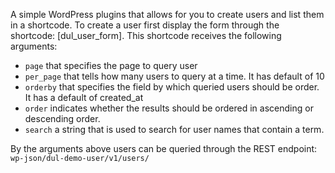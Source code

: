 A simple WordPress plugins that allows for you to create users and list them in a shortcode. 
To create a user first display the form through the shortcode: [dul_user_form]. This shortcode receives the following arguments:
- `page` that specifies the page to query user
- `per_page` that tells how many users to query at a time. It has default of 10
- `orderby` that specifies the field by which queried users should be order. It has a default of created_at
- `order` indicates whether the results should be ordered in ascending or descending order.
- `search` a string that is used to search for user names that contain a term.

By the arguments above users can be queried through the REST endpoint: `wp-json/dul-demo-user/v1/users/`
